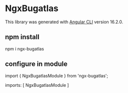 # NgxBugatlas

This library was generated with [Angular CLI](https://github.com/angular/angular-cli) version 16.2.0.

## npm install

npm i ngx-bugatlas

## configure in module

import { NgxBugatlasModule } from 'ngx-bugatlas';

imports: [ NgxBugatlasModule ]

